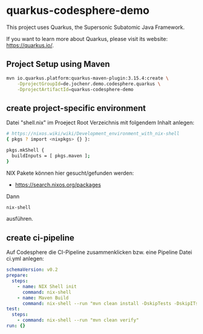 # quarkus-codesphere-demo

This project uses Quarkus, the Supersonic Subatomic Java Framework.

If you want to learn more about Quarkus, please visit its website: <https://quarkus.io/>.

## Project Setup using Maven

```bash
mvn io.quarkus.platform:quarkus-maven-plugin:3.15.4:create \
    -DprojectGroupId=de.jochenr.demo.codesphere.quarkus \
    -DprojectArtifactId=quarkus-codesphere-demo
```

## create  project-specific environment  

Datei "shell.nix" im Proeject Root Verzeichnis mit folgendem Inhalt anlegen:  

```bash
# https://nixos.wiki/wiki/Development_environment_with_nix-shell
{ pkgs ? import <nixpkgs> {} }:

pkgs.mkShell {
  buildInputs = [ pkgs.maven ];
}
```  

NIX Pakete können hier gesucht/gefunden werden:  
 * https://search.nixos.org/packages

Dann  
```bash
nix-shell
```
ausführen.


## create ci-pipeline

Auf Codesphere die CI-Pipeline zusammenklicken bzw. eine Pipeline Datei ci.yml anlegen:  

```yaml
schemaVersion: v0.2
prepare:
  steps:
    - name: NIX Shell init
      command: nix-shell
    - name: Maven Build
      command: nix-shell --run "mvn clean install -DskipTests -DskipITs"
test:
  steps:
    - command: nix-shell --run "mvn clean verify"
run: {}
```




